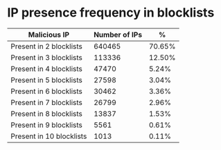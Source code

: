 # IP presence frequency in blocklists
| Malicious IP | Number of IPs | % |
|----|----|----|
| Present in 2 blocklists | 640465 | 70.65% |
| Present in 3 blocklists | 113336 | 12.50% |
| Present in 4 blocklists | 47470 | 5.24% |
| Present in 5 blocklists | 27598 | 3.04% |
| Present in 6 blocklists | 30462 | 3.36% |
| Present in 7 blocklists | 26799 | 2.96% |
| Present in 8 blocklists | 13837 | 1.53% |
| Present in 9 blocklists | 5561 | 0.61% |
| Present in 10 blocklists | 1013 | 0.11% |
